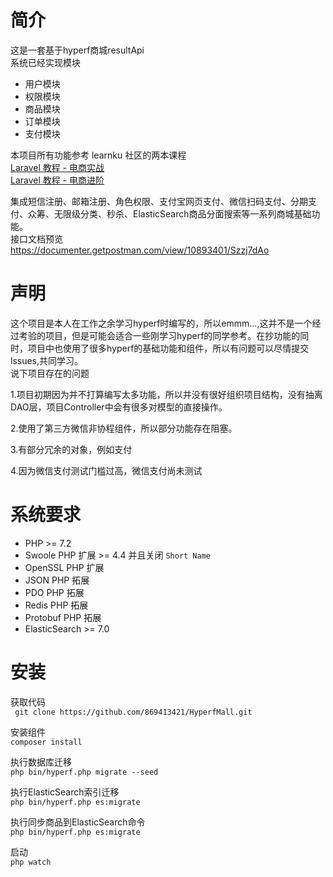 # 简介
这是一套基于hyperf商城resultApi  
系统已经实现模块  

 - 用户模块
 - 权限模块
 - 商品模块
 - 订单模块
 - 支付模块
 
 本项目所有功能参考 learnku 社区的两本课程  
 [Laravel 教程 - 电商实战](https://learnku.com/courses/laravel-shop/7.x)  
 [Laravel 教程 - 电商进阶](https://learnku.com/courses/ecommerce-advance/6.x)  
 
 集成短信注册、邮箱注册、角色权限、支付宝网页支付、微信扫码支付、分期支付、众筹、无限级分类、秒杀、ElasticSearch商品分面搜索等一系列商城基础功能。  
 接口文档预览  
 https://documenter.getpostman.com/view/10893401/Szzj7dAo
 
# 声明  

这个项目是本人在工作之余学习hyperf时编写的，所以emmm...,这并不是一个经过考验的项目，但是可能会适合一些刚学习hyperf的同学参考。在抄功能的同时，项目中也使用了很多hyperf的基础功能和组件，所以有问题可以尽情提交lssues,共同学习。     
说下项目存在的问题  

1.项目初期因为并不打算编写太多功能，所以并没有很好组织项目结构，没有抽离DAO层，项目Controller中会有很多对模型的直接操作。  

2.使用了第三方微信非协程组件，所以部分功能存在阻塞。  

3.有部分冗余的对象，例如支付   

4.因为微信支付测试门槛过高，微信支付尚未测试

# 系统要求

 - PHP >= 7.2
 - Swoole PHP 扩展 >= 4.4 并且关闭 `Short Name`
 - OpenSSL PHP 扩展
 - JSON PHP 拓展
 - PDO PHP 拓展 
 - Redis PHP 拓展 
 - Protobuf PHP 拓展
 - ElasticSearch >= 7.0

# 安装

获取代码  
` git clone https://github.com/869413421/HyperfMall.git`

安装组件  
`composer install`

执行数据库迁移  
`php bin/hyperf.php migrate --seed`

执行ElasticSearch索引迁移  
`php bin/hyperf.php es:migrate`

执行同步商品到ElasticSearch命令  
`php bin/hyperf.php es:migrate`

启动  
`php watch`

